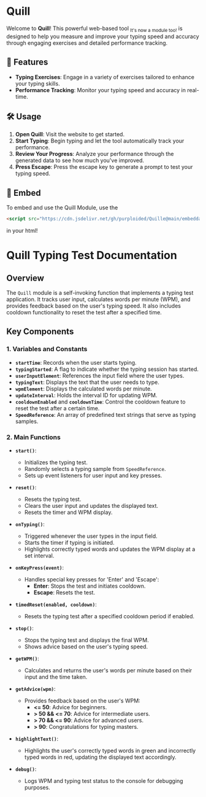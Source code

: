 # Quill

Welcome to **Quill**! This powerful web-based tool <sub>It's now a module too!</sub> is designed to help you measure and improve your typing speed and accuracy through engaging exercises and detailed performance tracking.

## 🚀 Features

- **Typing Exercises**: Engage in a variety of exercises tailored to enhance your typing skills.
- **Performance Tracking**: Monitor your typing speed and accuracy in real-time.

## 🛠️ Usage

1. **Open Quill**: Visit the website to get started.
2. **Start Typing**: Begin typing and let the tool automatically track your performance.
3. **Review Your Progress**: Analyze your performance through the generated data to see how much you've improved.
4. **Press Escape**: Press the escape key to generate a prompt to test your typing speed.

## 📁 Embed

To embed and use the Quill Module, use the 
```html
<script src="https://cdn.jsdelivr.net/gh/purploided/Quille@main/embeddable/quill-module.js">
```
in your html!

# Quill Typing Test Documentation

## Overview
The `Quill` module is a self-invoking function that implements a typing test application. It tracks user input, calculates words per minute (WPM), and provides feedback based on the user's typing speed. It also includes cooldown functionality to reset the test after a specified time.

## Key Components

### 1. Variables and Constants
- **`startTime`**: Records when the user starts typing.
- **`typingStarted`**: A flag to indicate whether the typing session has started.
- **`userInputElement`**: References the input field where the user types.
- **`typingText`**: Displays the text that the user needs to type.
- **`wpmElement`**: Displays the calculated words per minute.
- **`updateInterval`**: Holds the interval ID for updating WPM.
- **`cooldownEnabled`** and **`cooldownTime`**: Control the cooldown feature to reset the test after a certain time.
- **`SpeedReference`**: An array of predefined text strings that serve as typing samples.

### 2. Main Functions

- **`start()`**: 
  - Initializes the typing test.
  - Randomly selects a typing sample from `SpeedReference`.
  - Sets up event listeners for user input and key presses.

- **`reset()`**:
  - Resets the typing test.
  - Clears the user input and updates the displayed text.
  - Resets the timer and WPM display.

- **`onTyping()`**:
  - Triggered whenever the user types in the input field.
  - Starts the timer if typing is initiated.
  - Highlights correctly typed words and updates the WPM display at a set interval.

- **`onKeyPress(event)`**:
  - Handles special key presses for 'Enter' and 'Escape':
    - **Enter**: Stops the test and initiates cooldown.
    - **Escape**: Resets the test.

- **`timedReset(enabled, cooldown)`**:
  - Resets the typing test after a specified cooldown period if enabled.

- **`stop()`**:
  - Stops the typing test and displays the final WPM.
  - Shows advice based on the user's typing speed.

- **`getWPM()`**:
  - Calculates and returns the user's words per minute based on their input and the time taken.

- **`getAdvice(wpm)`**:
  - Provides feedback based on the user's WPM:
    - **<= 50**: Advice for beginners.
    - **> 50 && <= 70**: Advice for intermediate users.
    - **> 70 && <= 90**: Advice for advanced users.
    - **> 90**: Congratulations for typing masters.

- **`highlightText()`**:
  - Highlights the user's correctly typed words in green and incorrectly typed words in red, updating the displayed text accordingly.

- **`debug()`**:
  - Logs WPM and typing test status to the console for debugging purposes.
